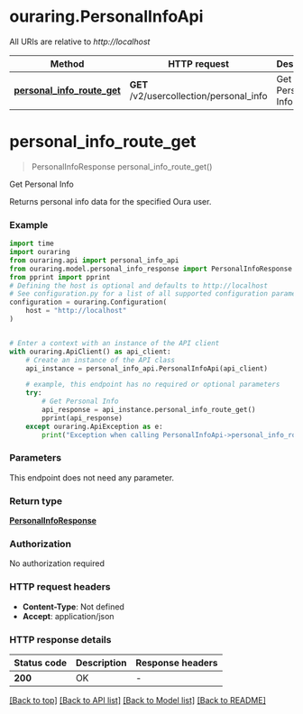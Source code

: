 # ouraring.PersonalInfoApi

All URIs are relative to *http://localhost*

Method | HTTP request | Description
------------- | ------------- | -------------
[**personal_info_route_get**](PersonalInfoApi.md#personal_info_route_get) | **GET** /v2/usercollection/personal_info | Get Personal Info


# **personal_info_route_get**
> PersonalInfoResponse personal_info_route_get()

Get Personal Info

Returns personal info data for the specified Oura user.

### Example


```python
import time
import ouraring
from ouraring.api import personal_info_api
from ouraring.model.personal_info_response import PersonalInfoResponse
from pprint import pprint
# Defining the host is optional and defaults to http://localhost
# See configuration.py for a list of all supported configuration parameters.
configuration = ouraring.Configuration(
    host = "http://localhost"
)


# Enter a context with an instance of the API client
with ouraring.ApiClient() as api_client:
    # Create an instance of the API class
    api_instance = personal_info_api.PersonalInfoApi(api_client)

    # example, this endpoint has no required or optional parameters
    try:
        # Get Personal Info
        api_response = api_instance.personal_info_route_get()
        pprint(api_response)
    except ouraring.ApiException as e:
        print("Exception when calling PersonalInfoApi->personal_info_route_get: %s\n" % e)
```


### Parameters
This endpoint does not need any parameter.

### Return type

[**PersonalInfoResponse**](PersonalInfoResponse.md)

### Authorization

No authorization required

### HTTP request headers

 - **Content-Type**: Not defined
 - **Accept**: application/json


### HTTP response details

| Status code | Description | Response headers |
|-------------|-------------|------------------|
**200** | OK |  -  |

[[Back to top]](#) [[Back to API list]](../README.md#documentation-for-api-endpoints) [[Back to Model list]](../README.md#documentation-for-models) [[Back to README]](../README.md)

